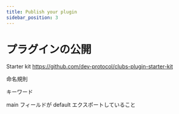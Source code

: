 ```yaml
---
title: Publish your plugin
sidebar_position: 3
---
```


# プラグインの公開

Starter kit
https://github.com/dev-protocol/clubs-plugin-starter-kit

命名規則

キーワード

main フィールドが default エクスポートしていること
